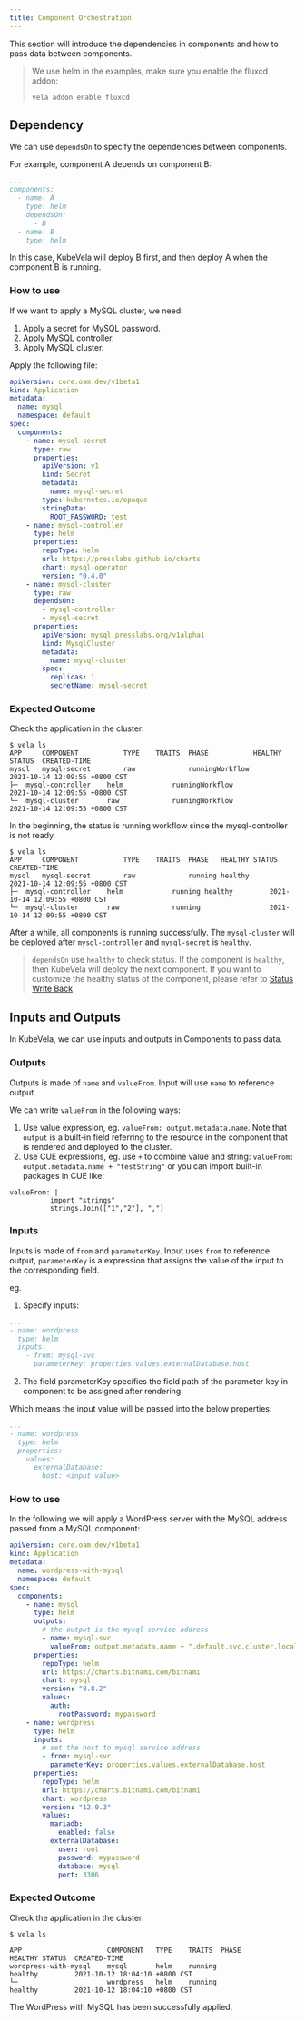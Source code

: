 ```yaml
---
title: Component Orchestration
---
```


This section will introduce the dependencies in components and how to pass data between components.

> We use helm in the examples, make sure you enable the fluxcd addon:
> ```shell
> vela addon enable fluxcd
> ```

## Dependency

We can use `dependsOn` to specify the dependencies between components.

For example, component A depends on component B:

```yaml
...
components:
  - name: A
    type: helm
    dependsOn:
      - B
  - name: B
    type: helm
```

In this case, KubeVela will deploy B first, and then deploy A when the component B is running.

### How to use

If we want to apply a MySQL cluster, we need:

1. Apply a secret for MySQL password.
2. Apply MySQL controller.
3. Apply MySQL cluster.

Apply the following file:

```yaml
apiVersion: core.oam.dev/v1beta1
kind: Application
metadata:
  name: mysql
  namespace: default
spec:
  components:
    - name: mysql-secret
      type: raw
      properties:
        apiVersion: v1
        kind: Secret
        metadata:
          name: mysql-secret
        type: kubernetes.io/opaque
        stringData:
          ROOT_PASSWORD: test
    - name: mysql-controller
      type: helm
      properties:
        repoType: helm
        url: https://presslabs.github.io/charts
        chart: mysql-operator
        version: "0.4.0"
    - name: mysql-cluster
      type: raw
      dependsOn:
        - mysql-controller
        - mysql-secret
      properties:
        apiVersion: mysql.presslabs.org/v1alpha1
        kind: MysqlCluster
        metadata:
          name: mysql-cluster
        spec:
          replicas: 1
          secretName: mysql-secret
```

### Expected Outcome

Check the application in the cluster:

```shell
$ vela ls
APP  	COMPONENT       	TYPE	TRAITS	PHASE          	HEALTHY	STATUS	CREATED-TIME
mysql	mysql-secret    	raw 	      	runningWorkflow	       	      	2021-10-14 12:09:55 +0800 CST
├─ 	mysql-controller	helm	      	runningWorkflow	       	      	2021-10-14 12:09:55 +0800 CST
└─ 	mysql-cluster   	raw 	      	runningWorkflow	       	      	2021-10-14 12:09:55 +0800 CST
```

In the beginning, the status is running workflow since the mysql-controller is not ready.

```shell
$ vela ls
APP  	COMPONENT       	TYPE	TRAITS	PHASE  	HEALTHY	STATUS	CREATED-TIME
mysql	mysql-secret    	raw 	      	running	healthy	      	2021-10-14 12:09:55 +0800 CST
├─ 	mysql-controller	helm	      	running	healthy	      	2021-10-14 12:09:55 +0800 CST
└─ 	mysql-cluster   	raw 	      	running	       	      	2021-10-14 12:09:55 +0800 CST
```

After a while, all components is running successfully. The `mysql-cluster` will be deployed after `mysql-controller` and `mysql-secret` is `healthy`.

> `dependsOn` use `healthy` to check status. If the component is `healthy`, then KubeVela will deploy the next component.
> If you want to customize the healthy status of the component, please refer to [Status Write Back](../../platform-engineers/traits/status)


## Inputs and Outputs

In KubeVela, we can use inputs and outputs in Components to pass data.

### Outputs

Outputs is made of `name` and `valueFrom`. Input will use `name` to reference output.

We can write `valueFrom` in the following ways:
1. Use value expression, eg. `valueFrom: output.metadata.name`. Note that `output` is a built-in field referring to the resource in the component that is rendered and deployed to the cluster.
2. Use CUE expressions, eg. use `+` to combine value and string: `valueFrom: output.metadata.name + "testString"` or you can import built-in packages in CUE like:
```
valueFrom: |
          import "strings"
          strings.Join(["1","2"], ",")
```

### Inputs

Inputs is made of `from` and `parameterKey`. Input uses `from` to reference output, `parameterKey` is a expression that assigns the value of the input to the corresponding field.

eg.

1. Specify inputs:

```yaml
...
- name: wordpress
  type: helm
  inputs:
    - from: mysql-svc
      parameterKey: properties.values.externalDatabase.host
```

2. The field parameterKey specifies the field path of the parameter key in component to be assigned after rendering:

Which means the input value will be passed into the below properties:

```yaml
...
- name: wordpress
  type: helm
  properties:
    values:
      externalDatabase:
        host: <input value>
```

### How to use

In the following we will apply a WordPress server with the MySQL address passed from a MySQL component:

```yaml
apiVersion: core.oam.dev/v1beta1
kind: Application
metadata:
  name: wordpress-with-mysql
  namespace: default
spec:
  components:
    - name: mysql
      type: helm
      outputs:
        # the output is the mysql service address
        - name: mysql-svc
          valueFrom: output.metadata.name + ".default.svc.cluster.local"
      properties:
        repoType: helm
        url: https://charts.bitnami.com/bitnami
        chart: mysql
        version: "8.8.2"
        values:
          auth:
            rootPassword: mypassword
    - name: wordpress
      type: helm
      inputs:
        # set the host to mysql service address
        - from: mysql-svc
          parameterKey: properties.values.externalDatabase.host
      properties:
        repoType: helm
        url: https://charts.bitnami.com/bitnami
        chart: wordpress
        version: "12.0.3"
        values:
          mariadb:
            enabled: false
          externalDatabase:
            user: root
            password: mypassword
            database: mysql
            port: 3306
```

### Expected Outcome

Check the application in the cluster:

```shell
$ vela ls

APP                 	COMPONENT	TYPE	TRAITS	PHASE          	HEALTHY	STATUS	CREATED-TIME
wordpress-with-mysql	mysql    	helm	running	                healthy	        2021-10-12 18:04:10 +0800 CST
└─                	    wordpress	helm	running	                healthy	       	2021-10-12 18:04:10 +0800 CST
```

The WordPress with MySQL has been successfully applied.